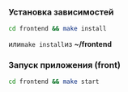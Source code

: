 ### Установка зависимостей
```bash
cd frontend && make install
```
или```make install```из ***~*/frontend**

### Запуск приложения (front)
```bash
cd frontend && make start
```